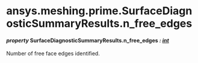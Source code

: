 <a id="ansys-meshing-prime-surfacediagnosticsummaryresults-n-free-edges"></a>

# ansys.meshing.prime.SurfaceDiagnosticSummaryResults.n_free_edges

<a id="ansys.meshing.prime.SurfaceDiagnosticSummaryResults.n_free_edges"></a>

#### *property* SurfaceDiagnosticSummaryResults.n_free_edges *: [int](https://docs.python.org/3.11/library/functions.html#int)*

Number of free face edges identified.

<!-- !! processed by numpydoc !! -->

